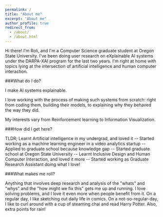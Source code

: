 ```yaml
---
permalink: /
title: "About me"
excerpt: "About me"
author_profile: true
redirect_from:
  - /about/
  - /about.html
---
```


Hi there! I'm Roli, and I'm a Computer Science graduate student at Oregon State University. I've been doing user research on eXplainable AI systems under the DARPA-XAI program for the last two years. I'm right at home with topics lying at the intersection of artificial intelligence and human computer interaction.

###What do I do?

I make AI systems explainable.

I love working with the process of making such systems from scratch: right from coding them, building their models, to explaining why they behaved the way they did.

My interests vary from Reinforcement learning to Information Visualization.

###How did I get here?

TLDR;
Learnt Artificial intelligence in my undergrad, and loved it -- Started working as a machine learning engineer in a video analytics startup -- Applied to graduate school because knowledge gap -- Started graduate school at Oregon State University -- Learnt Inclusive Design and Human Computer Interaction, and loved it more -- Started working as Graduate Research Assistant doing what I love!


###What makes me roll?

Anything that involves deep research and analysis of the "whats" and "whys" and the "how might we fix this" gets me up and running. I love solving problems, and I love it even more when people benefit from it.
On a regular day, I like sketching out daily life in comics. On a not-so-regular-day, I like to curl around with a cup of steaming chai and read Harry Potter. Also, extra points for rain!
